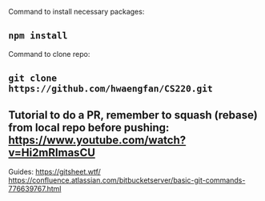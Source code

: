 Command to install necessary packages:

```npm install```
---

Command to clone repo:

```git clone https://github.com/hwaengfan/CS220.git```
---

Tutorial to do a PR, remember to squash (rebase) from local repo before pushing: https://www.youtube.com/watch?v=Hi2mRlmasCU
---

Guides:
https://gitsheet.wtf/
https://confluence.atlassian.com/bitbucketserver/basic-git-commands-776639767.html
